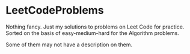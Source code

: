 # LeetCodeProblems
Nothing fancy. Just my solutions to problems on Leet Code for practice. Sorted on the basis of easy-medium-hard for the Algorithm problems.

Some of them may not have a description on them.
